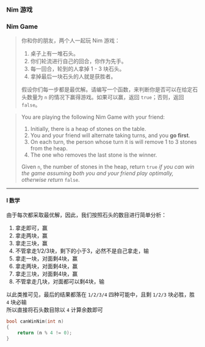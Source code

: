 ### Nim 游戏
### Nim Game

> 你和你的朋友，两个人一起玩 Nim 游戏：  
> 1. 桌子上有一堆石头。  
> 2. 你们轮流进行自己的回合，你作为先手。  
> 3. 每一回合，轮到的人拿掉 1 - 3 块石头。  
> 4. 拿掉最后一块石头的人就是获胜者。  
> 
> 假设你们每一步都是最优解。请编写一个函数，来判断你是否可以在给定石头数量为 `n` 的情况下赢得游戏。如果可以赢，返回 `true`；否则，返回 `false`。  

> You are playing the following Nim Game with your friend:  
> 1. Initially, there is a heap of stones on the table.  
> 2. You and your friend will alternate taking turns, and you **go first**.  
> 3. On each turn, the person whose turn it is will remove 1 to 3 stones from the heap.  
> 4. The one who removes the last stone is the winner.  
> 
> Given `n`, the number of stones in the heap, return `true` *if you can win the game assuming both you and your friend play optimally, otherwise return* `false`.  

----------

#### I 数学

由于每次都采取最优解，因此，我们按照石头的数目进行简单分析：  
1. 拿走即可，赢
2. 拿走两块，赢
3. 拿走三块，赢
4. 不管拿走1/2/3块，剩下的小于3，必然不是自己拿走，输
5. 拿走一块，对面剩4块，赢
6. 拿走两块，对面剩4块，赢
7. 拿走三块，对面剩4块，赢
8. 不管拿走几块，对面都可以剩4块，输  

以此类推可见，最后的结果都落在 `1/2/3/4` 四种可能中，且剩 `1/2/3` 块必胜，胜 `4` 块必输  
所以直接将石头数目除以 `4` 计算余数即可  

```cpp
bool canWinNim(int n) 
{
    return (n % 4 != 0);
}
```
